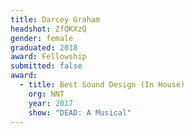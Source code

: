 ```yaml
---
title: Darcey Graham
headshot: ZfQKXzQ
gender: female
graduated: 2018
award: Fellowship
submitted: false
award:
  - title: Best Sound Design (In House)
    org: NNT
    year: 2017
    show: "DEAD: A Musical"
---
```

